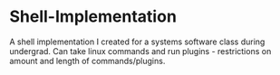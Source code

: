 # Shell-Implementation

A shell implementation I created for a systems software class during undergrad. Can take linux commands and run plugins - restrictions on amount and length of commands/plugins.
